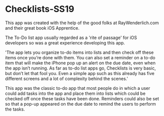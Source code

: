 # Checklists-SS19

This app was created with the help of the good folks at RayWenderlich.com and their great book iOS Apprentice. 

The To-Do list app usually regarded as a 'rite of passage' for iOS developers so was a great experience developing this app.

'The app lets you organize to-do items into lists and then check off these items once 
you’re done with them. You can also set a reminder on a to-do item that will make
the iPhone pop up an alert on the due date, even when the app isn’t running.
As far as to-do list apps go, Checklists is very basic, but don’t let that fool you. 
Even a simple app such as this already has five different screens and a lot of complexity behind the scenes.'


This app was the classic to-do app that most people do in which a user could add tasks into the app and place them into lists which could be checked off once these tasks have been done. Reminders could also be set so that a pop-up appeared on the due date to remind the users to perform the tasks.
